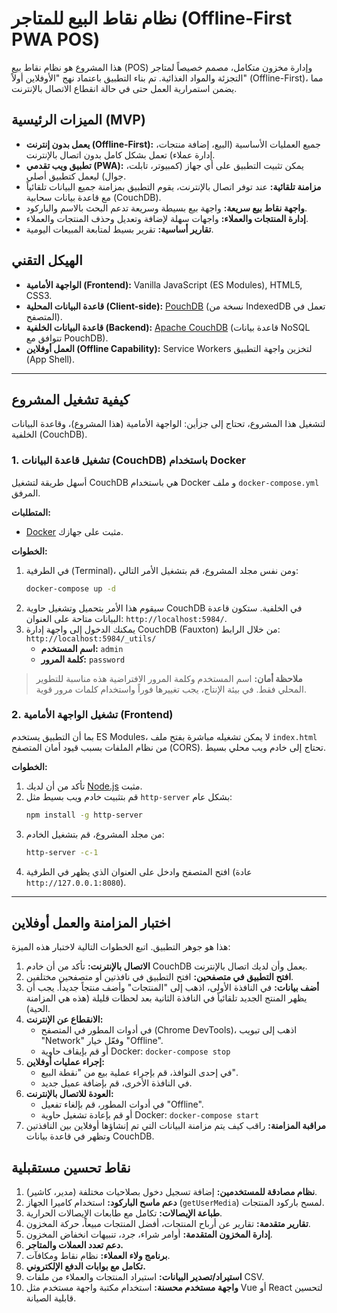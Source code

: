 # نظام نقاط البيع للمتاجر (Offline-First PWA POS)

هذا المشروع هو نظام نقاط بيع (POS) وإدارة مخزون متكامل، مصمم خصيصاً لمتاجر التجزئة والمواد الغذائية. تم بناء التطبيق باعتماد نهج "الأوفلاين أولاً" (Offline-First)، مما يضمن استمرارية العمل حتى في حالة انقطاع الاتصال بالإنترنت.

## الميزات الرئيسية (MVP)

*   **يعمل بدون إنترنت (Offline-First):** جميع العمليات الأساسية (البيع، إضافة منتجات، إدارة عملاء) تعمل بشكل كامل بدون اتصال بالإنترنت.
*   **تطبيق ويب تقدمي (PWA):** يمكن تثبيت التطبيق على أي جهاز (كمبيوتر، تابلت، جوال) ليعمل كتطبيق أصلي.
*   **مزامنة تلقائية:** عند توفر اتصال بالإنترنت، يقوم التطبيق بمزامنة جميع البيانات تلقائياً مع قاعدة بيانات سحابية (CouchDB).
*   **واجهة نقاط بيع سريعة:** واجهة بيع بسيطة وسريعة تدعم البحث بالاسم والباركود.
*   **إدارة المنتجات والعملاء:** واجهات سهلة لإضافة وتعديل وحذف المنتجات والعملاء.
*   **تقارير أساسية:** تقرير بسيط لمتابعة المبيعات اليومية.

## الهيكل التقني

*   **الواجهة الأمامية (Frontend):** Vanilla JavaScript (ES Modules), HTML5, CSS3.
*   **قاعدة البيانات المحلية (Client-side):** [PouchDB](https://pouchdb.com/) (نسخة من IndexedDB تعمل في المتصفح).
*   **قاعدة البيانات الخلفية (Backend):** [Apache CouchDB](https://couchdb.apache.org/) (قاعدة بيانات NoSQL تتوافق مع PouchDB).
*   **العمل أوفلاين (Offline Capability):** Service Workers لتخزين واجهة التطبيق (App Shell).

---

## كيفية تشغيل المشروع

لتشغيل هذا المشروع، تحتاج إلى جزأين: الواجهة الأمامية (هذا المشروع)، وقاعدة البيانات الخلفية (CouchDB).

### 1. تشغيل قاعدة البيانات (CouchDB) باستخدام Docker

أسهل طريقة لتشغيل CouchDB هي باستخدام Docker و ملف `docker-compose.yml` المرفق.

**المتطلبات:**
*   [Docker](https://www.docker.com/get-started) مثبت على جهازك.

**الخطوات:**
1.  في الطرفية (Terminal)، ومن نفس مجلد المشروع، قم بتشغيل الأمر التالي:
    ```bash
    docker-compose up -d
    ```
2.  سيقوم هذا الأمر بتحميل وتشغيل حاوية CouchDB في الخلفية. ستكون قاعدة البيانات متاحة على العنوان: `http://localhost:5984/`.
3.  يمكنك الدخول إلى واجهة إدارة CouchDB (Fauxton) من خلال الرابط: `http://localhost:5984/_utils/`
    *   **اسم المستخدم:** `admin`
    *   **كلمة المرور:** `password`

> **ملاحظة أمان:** اسم المستخدم وكلمة المرور الافتراضية هذه مناسبة للتطوير المحلي فقط. في بيئة الإنتاج، يجب تغييرها فوراً واستخدام كلمات مرور قوية.

### 2. تشغيل الواجهة الأمامية (Frontend)

بما أن التطبيق يستخدم ES Modules، لا يمكن تشغيله مباشرة بفتح ملف `index.html` من نظام الملفات بسبب قيود أمان المتصفح (CORS). تحتاج إلى خادم ويب محلي بسيط.

**الخطوات:**
1.  تأكد من أن لديك [Node.js](https://nodejs.org/) مثبت.
2.  قم بتثبيت خادم ويب بسيط مثل `http-server` بشكل عام:
    ```bash
    npm install -g http-server
    ```
3.  من مجلد المشروع، قم بتشغيل الخادم:
    ```bash
    http-server -c-1
    ```
4.  افتح المتصفح وادخل على العنوان الذي يظهر في الطرفية (عادة `http://127.0.0.1:8080`).

---

## اختبار المزامنة والعمل أوفلاين

هذا هو جوهر التطبيق. اتبع الخطوات التالية لاختبار هذه الميزة:

1.  **الاتصال بالإنترنت:** تأكد من أن خادم CouchDB يعمل وأن لديك اتصال بالإنترنت.
2.  **افتح التطبيق في متصفحين:** افتح التطبيق في نافذتين أو متصفحين مختلفين.
3.  **أضف بيانات:** في النافذة الأولى، اذهب إلى "المنتجات" وأضف منتجاً جديداً. يجب أن يظهر المنتج الجديد تلقائياً في النافذة الثانية بعد لحظات قليلة (هذه هي المزامنة الحية).
4.  **الانقطاع عن الإنترنت:**
    *   في أدوات المطور في المتصفح (Chrome DevTools)، اذهب إلى تبويب "Network" وفعّل خيار "Offline".
    *   أو قم بإيقاف حاوية Docker: `docker-compose stop`
5.  **إجراء عمليات أوفلاين:**
    *   في إحدى النوافذ، قم بإجراء عملية بيع من "نقطة البيع".
    *   في النافذة الأخرى، قم بإضافة عميل جديد.
6.  **العودة للاتصال بالإنترنت:**
    *   في أدوات المطور، قم بإلغاء تفعيل "Offline".
    *   أو قم بإعادة تشغيل حاوية Docker: `docker-compose start`
7.  **مراقبة المزامنة:** راقب كيف يتم مزامنة البيانات التي تم إنشاؤها أوفلاين بين النافذتين وتظهر في قاعدة بيانات CouchDB.

## نقاط تحسين مستقبلية

1.  **نظام مصادقة للمستخدمين:** إضافة تسجيل دخول بصلاحيات مختلفة (مدير، كاشير).
2.  **دعم ماسح الباركود:** استخدام كاميرا الجهاز (`getUserMedia`) لمسح باركود المنتجات.
3.  **طباعة الإيصالات:** تكامل مع طابعات الإيصالات الحرارية.
4.  **تقارير متقدمة:** تقارير عن أرباح المنتجات، أفضل المنتجات مبيعاً، حركة المخزون.
5.  **إدارة المخزون المتقدمة:** أوامر شراء، جرد، تنبيهات انخفاض المخزون.
6.  **دعم تعدد العملات والمتاجر.**
7.  **برنامج ولاء العملاء:** نظام نقاط ومكافآت.
8.  **تكامل مع بوابات الدفع الإلكتروني.**
9.  **استيراد/تصدير البيانات:** استيراد المنتجات والعملاء من ملفات CSV.
10. **واجهة مستخدم محسنة:** استخدام مكتبة واجهة مستخدم مثل Vue أو React لتحسين قابلية الصيانة.
